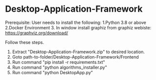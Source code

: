 # Desktop-Application-Framework

 Prerequisite:
 User needs to install the following:
 1.Python 3.8 or above
 2.Docker Environment
 3. In window install graphiz from graphiz webiste: https://graphviz.org/download/
 
 Follow these steps.
 1. Extract "Desktop-Application-Framework.zip" to desired location.
 2. Goto path-to-folder/Desktop-Application-Framework/Frontend
 3. Run command "pip install -r requirements.txt"
 4. Run command "python algorithms_installer.py"
 5. Run command "python DesktopApp.py"
 
